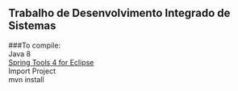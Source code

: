 ## Trabalho de Desenvolvimento Integrado de Sistemas

###To compile:  
Java 8  
[Spring Tools 4 for Eclipse](https://spring.io/tools)  
Import Project  
mvn install